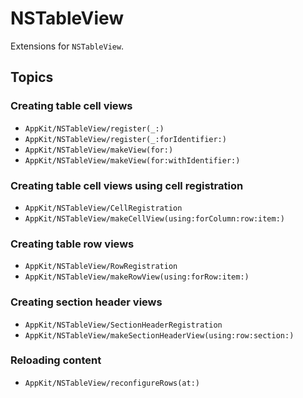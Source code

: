 # NSTableView

Extensions for `NSTableView`.

## Topics

### Creating table cell views

- ``AppKit/NSTableView/register(_:)``
- ``AppKit/NSTableView/register(_:forIdentifier:)``
- ``AppKit/NSTableView/makeView(for:)``
- ``AppKit/NSTableView/makeView(for:withIdentifier:)``

### Creating table cell views using cell registration

- ``AppKit/NSTableView/CellRegistration``
- ``AppKit/NSTableView/makeCellView(using:forColumn:row:item:)``

### Creating table row views

- ``AppKit/NSTableView/RowRegistration``
- ``AppKit/NSTableView/makeRowView(using:forRow:item:)``

### Creating section header views

- ``AppKit/NSTableView/SectionHeaderRegistration``
- ``AppKit/NSTableView/makeSectionHeaderView(using:row:section:)``

### Reloading content

- ``AppKit/NSTableView/reconfigureRows(at:)``
